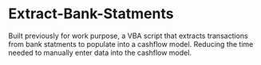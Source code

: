 # Extract-Bank-Statments
Built previously for work purpose, a VBA script that extracts transactions from bank statments to populate into a cashflow model. Reducing the time needed to manually enter data into the cashflow model.
